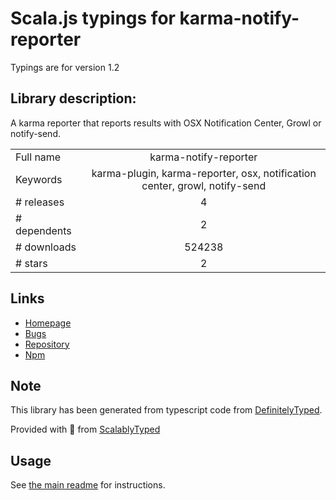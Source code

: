 
# Scala.js typings for karma-notify-reporter

Typings are for version 1.2

## Library description:
A karma reporter that reports results with OSX Notification Center, Growl or notify-send.

|                    |                 |
| ------------------ | :-------------: |
| Full name          | karma-notify-reporter |
| Keywords           | karma-plugin, karma-reporter, osx, notification center, growl, notify-send |
| # releases         | 4 |
| # dependents       | 2 |
| # downloads        | 524238 |
| # stars            | 2 |

## Links
- [Homepage](https://github.com/jdcataldo/karma-notify-reporter#readme)
- [Bugs](http://github.com/jdcataldo/karma-notify-reporter/issues)
- [Repository](https://github.com/jdcataldo/karma-notify-reporter)
- [Npm](https://www.npmjs.com/package/karma-notify-reporter)
    


## Note
This library has been generated from typescript code from [DefinitelyTyped](https://definitelytyped.org).

Provided with :purple_heart: from [ScalablyTyped](https://github.com/oyvindberg/ScalablyTyped)

## Usage
See [the main readme](../../readme.md) for instructions.


